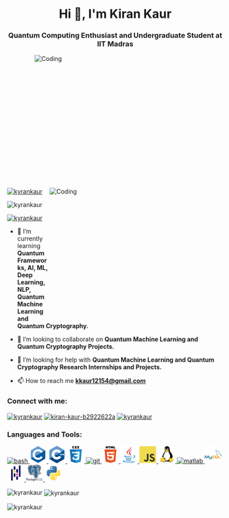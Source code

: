 <h1 align="center">Hi 👋, I'm Kiran Kaur</h1>
<h3 align="center">Quantum Computing Enthusiast and Undergraduate Student at IIT Madras</h3>
<img align="right" alt="Coding" width="440" height="310" src="https://techstory.in/wp-content/uploads/2022/05/QUant.gif">
<img align="right" alt="Coding" width="405" height="310" src="https://miro.medium.com/v2/resize:fit:640/format:webp/1*cno1u_GOb2lAuTMmG-e14g.gif">




<p align="left"> <a href="https://github.com/ryo-ma/github-profile-trophy"><img src="https://github-profile-trophy.vercel.app/?username=kyrankaur" alt="kyrankaur" /></a> </p>

<p align="left"> <img src="https://komarev.com/ghpvc/?username=kyrankaur&label=Profile%20views&color=0e75b6&style=flat" alt="kyrankaur" /> </p>

<p align="left"> <a href="https://twitter.com/kyrankaur" target="blank"><img src="https://img.shields.io/twitter/follow/kyrankaur?logo=twitter&style=for-the-badge" alt="kyrankaur" /></a> </p>

- 🌱 I’m currently learning **Quantum Frameworks, AI, ML, Deep Learning, NLP, Quantum Machine Learning and Quantum Cryptography.**

- 👯 I’m looking to collaborate on **Quantum Machine Learning and Quantum Cryptography Projects.**

- 🤝 I’m looking for help with **Quantum Machine Learning and Quantum Cryptography Research Internships and Projects.**

- 📫 How to reach me **kkaur12154@gmail.com**

<h3 align="left">Connect with me:</h3>
<p align="left">
<a href="https://twitter.com/kyrankaur" target="blank"><img align="center" src="https://raw.githubusercontent.com/rahuldkjain/github-profile-readme-generator/master/src/images/icons/Social/twitter.svg" alt="kyrankaur" height="30" width="40" /></a>
<a href="https://linkedin.com/in/kiran-kaur-b2922622a" target="blank"><img align="center" src="https://raw.githubusercontent.com/rahuldkjain/github-profile-readme-generator/master/src/images/icons/Social/linked-in-alt.svg" alt="kiran-kaur-b2922622a" height="30" width="40" /></a>
<a href="https://discord.gg/kyrankaur" target="blank"><img align="center" src="https://raw.githubusercontent.com/rahuldkjain/github-profile-readme-generator/master/src/images/icons/Social/discord.svg" alt="kyrankaur" height="30" width="40" /></a>
</p>

<h3 align="left">Languages and Tools:</h3>
<p align="left"> <a href="https://www.gnu.org/software/bash/" target="_blank" rel="noreferrer"> <img src="https://www.vectorlogo.zone/logos/gnu_bash/gnu_bash-icon.svg" alt="bash" width="40" height="40"/> </a> <a href="https://www.cprogramming.com/" target="_blank" rel="noreferrer"> <img src="https://raw.githubusercontent.com/devicons/devicon/master/icons/c/c-original.svg" alt="c" width="40" height="40"/> </a> <a href="https://www.w3schools.com/cpp/" target="_blank" rel="noreferrer"> <img src="https://raw.githubusercontent.com/devicons/devicon/master/icons/cplusplus/cplusplus-original.svg" alt="cplusplus" width="40" height="40"/> </a> <a href="https://www.w3schools.com/css/" target="_blank" rel="noreferrer"> <img src="https://raw.githubusercontent.com/devicons/devicon/master/icons/css3/css3-original-wordmark.svg" alt="css3" width="40" height="40"/> </a> <a href="https://git-scm.com/" target="_blank" rel="noreferrer"> <img src="https://www.vectorlogo.zone/logos/git-scm/git-scm-icon.svg" alt="git" width="40" height="40"/> </a> <a href="https://www.w3.org/html/" target="_blank" rel="noreferrer"> <img src="https://raw.githubusercontent.com/devicons/devicon/master/icons/html5/html5-original-wordmark.svg" alt="html5" width="40" height="40"/> </a> <a href="https://www.java.com" target="_blank" rel="noreferrer"> <img src="https://raw.githubusercontent.com/devicons/devicon/master/icons/java/java-original.svg" alt="java" width="40" height="40"/> </a> <a href="https://developer.mozilla.org/en-US/docs/Web/JavaScript" target="_blank" rel="noreferrer"> <img src="https://raw.githubusercontent.com/devicons/devicon/master/icons/javascript/javascript-original.svg" alt="javascript" width="40" height="40"/> </a> <a href="https://www.linux.org/" target="_blank" rel="noreferrer"> <img src="https://raw.githubusercontent.com/devicons/devicon/master/icons/linux/linux-original.svg" alt="linux" width="40" height="40"/> </a> <a href="https://www.mathworks.com/" target="_blank" rel="noreferrer"> <img src="https://upload.wikimedia.org/wikipedia/commons/2/21/Matlab_Logo.png" alt="matlab" width="40" height="40"/> </a> <a href="https://www.mysql.com/" target="_blank" rel="noreferrer"> <img src="https://raw.githubusercontent.com/devicons/devicon/master/icons/mysql/mysql-original-wordmark.svg" alt="mysql" width="40" height="40"/> </a> <a href="https://pandas.pydata.org/" target="_blank" rel="noreferrer"> <img src="https://raw.githubusercontent.com/devicons/devicon/2ae2a900d2f041da66e950e4d48052658d850630/icons/pandas/pandas-original.svg" alt="pandas" width="40" height="40"/> </a> <a href="https://www.postgresql.org" target="_blank" rel="noreferrer"> <img src="https://raw.githubusercontent.com/devicons/devicon/master/icons/postgresql/postgresql-original-wordmark.svg" alt="postgresql" width="40" height="40"/> </a> <a href="https://www.python.org" target="_blank" rel="noreferrer"> <img src="https://raw.githubusercontent.com/devicons/devicon/master/icons/python/python-original.svg" alt="python" width="40" height="40"/> </a> </p>

<p><img align="left" src="https://github-readme-stats.vercel.app/api/top-langs?username=kyrankaur&show_icons=true&locale=en&layout=compact" alt="kyrankaur" /></p>

<p>&nbsp;<img align="center" src="https://github-readme-stats.vercel.app/api?username=kyrankaur&show_icons=true&locale=en" alt="kyrankaur" /></p>

<p><img align="center" src="https://github-readme-streak-stats.herokuapp.com/?user=kyrankaur&" alt="kyrankaur" /></p>




